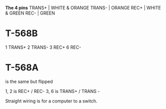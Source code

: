 **The 4 pins**
TRANS+ | WHITE & ORANGE
TRANS- | ORANGE
REC+ | WHITE & GREEN
REC- | GREEN


<h1>T-568B</h1>
1 TRANS+ 
2 TRANS-
3 REC+ 
6 REC-
<h1>T-568A </h1>
	is the same but flipped

1, 2 is REC+ / REC-
3, 6 is TRANS+ / TRANS -


Straight wiring is for a computer to a switch.